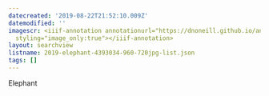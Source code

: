 ```yaml
---
datecreated: '2019-08-22T21:52:10.009Z'
datemodified: ''
imagescr: <iiif-annotation annotationurl="https://dnoneill.github.io/annotate/annotations/179c1438-c527-11e9-a772-02bebf6f4cee.json"
  styling="image_only:true"></iiif-annotation>
layout: searchview
listname: 2019-elephant-4393034-960-720jpg-list.json
tags: []
---
```

Elephant